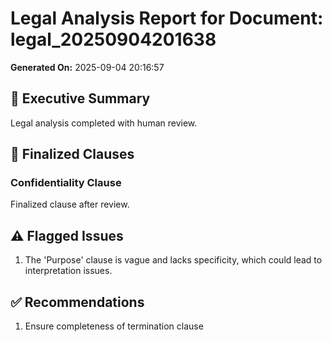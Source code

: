 # Legal Analysis Report for Document: legal_20250904201638

**Generated On:** 2025-09-04 20:16:57

## 📝 Executive Summary
Legal analysis completed with human review.

## 📄 Finalized Clauses
### Confidentiality Clause
Finalized clause after review.

## ⚠️ Flagged Issues
1. The 'Purpose' clause is vague and lacks specificity, which could lead to interpretation issues.

## ✅ Recommendations
1. Ensure completeness of termination clause

